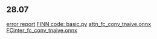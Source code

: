﻿## 28.07
[error report](https://github.com/bfzsaber/HAR_BA_Fangzhou/blob/main/FINN_FLOW.ipynb)
[FINN code: basic.py](https://github.com/fastmachinelearning/qonnx/blob/main/src/qonnx/util/basic.py)
[attn_fc_conv_tnaive.onnx](https://github.com/bfzsaber/HAR_BA_Fangzhou/blob/main/onnx/tiny_attn_fc_conv_tnaive.onnx)
[FCinter_fc_conv_tnaive.onnx](https://github.com/bfzsaber/HAR_BA_Fangzhou/blob/main/onnx/tiny_FCinter_tnaive.onnx)
